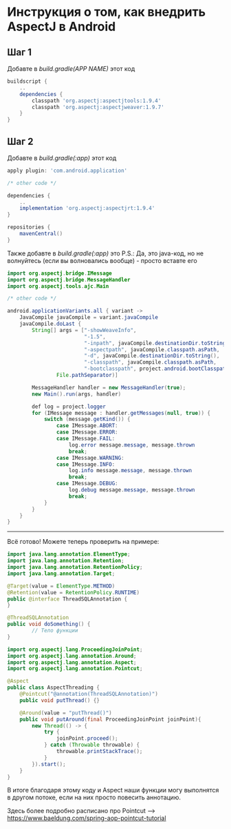 # Инструкция о том, как внедрить AspectJ в Android

## Шаг 1
Добавте в <i>build.gradle(APP NAME)</i> этот код

```gradle 
buildscript {
    ..
    dependencies {
        classpath 'org.aspectj:aspectjtools:1.9.4'
        classpath 'org.aspectj:aspectjweaver:1.9.7'
    }
}
```

## Шаг 2
Добавте в <i>build.gradle(:app)</i> этот код

```gradle
apply plugin: 'com.android.application'

/* other code */

dependencies {
    ..
    implementation 'org.aspectj:aspectjrt:1.9.4'
}

repositories {
    mavenCentral()
}
```

Также добавте в <i>build.gradle(:app)</i> это
P.S.: Да, это java-код, но не волнуйтесь (если вы волновались вообще) - просто вставте его 

```java 
import org.aspectj.bridge.IMessage
import org.aspectj.bridge.MessageHandler
import org.aspectj.tools.ajc.Main

/* other code */

android.applicationVariants.all { variant ->
    JavaCompile javaCompile = variant.javaCompile
    javaCompile.doLast {
        String[] args = ["-showWeaveInfo",
                         "-1.5",
                         "-inpath", javaCompile.destinationDir.toString(),
                         "-aspectpath", javaCompile.classpath.asPath,
                         "-d", javaCompile.destinationDir.toString(),
                         "-classpath", javaCompile.classpath.asPath,
                         "-bootclasspath", project.android.bootClasspath.join(
                File.pathSeparator)]

        MessageHandler handler = new MessageHandler(true);
        new Main().run(args, handler)

        def log = project.logger
        for (IMessage message : handler.getMessages(null, true)) {
            switch (message.getKind()) {
                case IMessage.ABORT:
                case IMessage.ERROR:
                case IMessage.FAIL:
                    log.error message.message, message.thrown
                    break;
                case IMessage.WARNING:
                case IMessage.INFO:
                    log.info message.message, message.thrown
                    break;
                case IMessage.DEBUG:
                    log.debug message.message, message.thrown
                    break;
            }
        }
    }
}
```

____
Всё готово! Можете теперь проверить на примере:

```java
import java.lang.annotation.ElementType;
import java.lang.annotation.Retention;
import java.lang.annotation.RetentionPolicy;
import java.lang.annotation.Target;

@Target(value = ElementType.METHOD)
@Retention(value = RetentionPolicy.RUNTIME)
public @interface ThreadSQLAnnotation {
}
```

```java
@ThreadSQLAnnotation
public void doSomething() {
        // Тело функции
}
```

```java
import org.aspectj.lang.ProceedingJoinPoint;
import org.aspectj.lang.annotation.Around;
import org.aspectj.lang.annotation.Aspect;
import org.aspectj.lang.annotation.Pointcut;

@Aspect
public class AspectThreading {
    @Pointcut("@annotation(ThreadSQLAnnotation)")
    public void putThread() {}

    @Around(value = "putThread()")
    public void putAround(final ProceedingJoinPoint joinPoint){
        new Thread(() -> {
            try {
                joinPoint.proceed();
            } catch (Throwable throwable) {
                throwable.printStackTrace();
            }
        }).start();
    }
}
```

В итоге благодаря этому коду и Aspect наши функции могу выполнятся в другом потоке, если на них просто повесить аннотацию.

Здесь более подробно расписано про Pointcut --> https://www.baeldung.com/spring-aop-pointcut-tutorial
